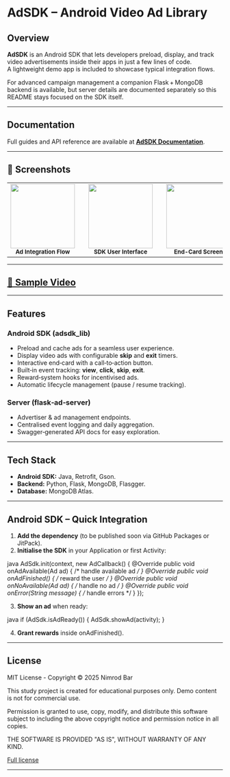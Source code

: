 # AdSDK – Android Video Ad Library

## Overview
**AdSDK** is an Android SDK that lets developers preload, display, and track video advertisements inside their apps in just a few lines of code.  
A lightweight demo app is included to showcase typical integration flows.

For advanced campaign management a companion Flask + MongoDB backend is available, but server details are documented separately so this README stays focused on the SDK itself.

---

## Documentation
Full guides and API reference are available at **[AdSDK Documentation](https://nimib2.github.io/Android-SDK-Ads/)**.

---

## 📸 Screenshots

<table>
  <tr>
    <td align="center">
      <img src="https://github.com/user-attachments/assets/4532ea8f-8649-4407-9acf-2eff2a21c572" width="150"/><br/>
      <sub><b>Ad&nbsp;Integration&nbsp;Flow</b></sub>
    </td>
    <td width="25"></td>  <!-- spacer -->
    <td align="center">
      <img src="https://github.com/user-attachments/assets/4f8bf291-5716-49d8-92ef-102c9d977545" width="150"/><br/>
      <sub><b>SDK&nbsp;User&nbsp;Interface</b></sub>
    </td>
    <td width="25"></td>  <!-- spacer -->
    <td align="center">
      <img src="https://github.com/user-attachments/assets/0cceb809-3828-4f93-8983-4f6e6eebfff9" width="150"/><br/>
      <sub><b>End-Card&nbsp;Screen</b></sub>
    </td>
  </tr>
</table>

---

##  [🎥 Sample Video](https://res.cloudinary.com/dyr4cxjrs/video/upload/v1745858282/AD-SDK_btcpu1.mp4)



---

## Features

### Android SDK (adsdk_lib)
- Preload and cache ads for a seamless user experience.
- Display video ads with configurable **skip** and **exit** timers.
- Interactive end‑card with a call‑to‑action button.
- Built‑in event tracking: **view**, **click**, **skip**, **exit**.
- Reward‑system hooks for incentivised ads.
- Automatic lifecycle management (pause / resume tracking).

### Server (flask‑ad‑server)
- Advertiser & ad management endpoints.
- Centralised event logging and daily aggregation.
- Swagger‑generated API docs for easy exploration.

---

## Tech Stack
- **Android SDK:** Java, Retrofit, Gson.
- **Backend:** Python, Flask, MongoDB, Flasgger.
- **Database:** MongoDB Atlas.

---

## Android SDK – Quick Integration

1. **Add the dependency** (to be published soon via GitHub Packages or JitPack).
2. **Initialise the SDK** in your Application or first Activity:

java
AdSdk.init(context, new AdCallback() {
    @Override
    public void onAdAvailable(Ad ad) { /* handle available ad */ }
    @Override
    public void onAdFinished() { /* reward the user */ }
    @Override
    public void onNoAvailable(Ad ad) { /* handle no ad */ }
    @Override
    public void onError(String message) { /* handle errors */ }
});


3. **Show an ad** when ready:

java
if (AdSdk.isAdReady()) {
    AdSdk.showAd(activity);
}


4. **Grant rewards** inside onAdFinished().

---

## License

MIT License - Copyright © 2025 Nimrod Bar

This study project is created for educational purposes only. Demo content is not for commercial use.

Permission is granted to use, copy, modify, and distribute this software subject to including the above copyright notice and permission notice in all copies.

THE SOFTWARE IS PROVIDED "AS IS", WITHOUT WARRANTY OF ANY KIND.

[Full license](https://opensource.org/licenses/MIT)

---
